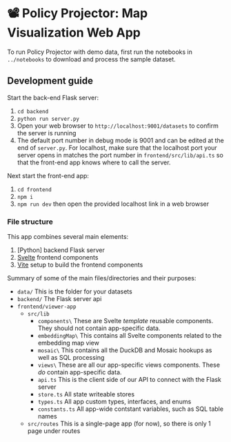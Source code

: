 # 📽️ Policy Projector: Map Visualization Web App

To run Policy Projector with demo data, first run the notebooks in `../notebooks` to download and process the sample dataset.

## Development guide
Start the back-end Flask server:
1. `cd backend`
2. `python run server.py`
3. Open your web browser to `http://localhost:9001/datasets` to confirm the server is running
4. The default port number in debug mode is 9001 and can be edited at the end of `server.py`. For localhost, make sure that the localhost port your server opens in matches the port number in `frontend/src/lib/api.ts` so that the front-end app knows where to call the server.

Next start the front-end app:

1. `cd frontend`
2. `npm i`
3. `npm run dev` then open the provided localhost link in a web browser

### File structure

This app combines several main elements:

1. [Python] backend Flask server
2. [Svelte](https://svelte.dev/) frontend components
3. [Vite](https://vitejs.dev/) setup to build the frontend components

Summary of some of the main files/directories and their purposes:

- `data/` This is the folder for your datasets
- `backend/` The Flask server api
- `frontend/viewer-app`
  - `src/lib`
    - `components\` These are Svelte _template_ reusable components. They should not contain app-specific data.
    - `embeddingMap\` This contains all Svelte components related to the embedding map view
    - `mosaic\` This contains all the DuckDB and Mosaic hookups as well as SQL processing
    - `views\` These are all our app-specific views components. These _do_ contain app-specific data.
    - `api.ts` This is the client side of our API to connect with the Flask server
    - `store.ts` All state writeable stores
    - `types.ts` All app custom types, interfaces, and enums
    - `constants.ts` All app-wide contstant variables, such as SQL table names
  - `src/routes` This is a single-page app (for now), so there is only 1 page under routes
